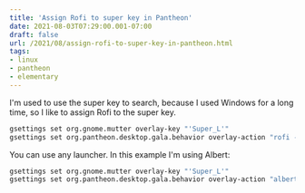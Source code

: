 ```yaml
---
title: 'Assign Rofi to super key in Pantheon'
date: 2021-08-03T07:29:00.001-07:00
draft: false
url: /2021/08/assign-rofi-to-super-key-in-pantheon.html
tags: 
- linux
- pantheon
- elementary
---
```


I'm used to use the super key to search, because I used Windows for a long time, so I like to assign Rofi to the super key.

```bash
gsettings set org.gnome.mutter overlay-key "'Super_L'"  
gsettings set org.pantheon.desktop.gala.behavior overlay-action "rofi -show drun"  
```

You can use any launcher. In this example I'm using Albert:

```bash
gsettings set org.gnome.mutter overlay-key "'Super_L'"  
gsettings set org.pantheon.desktop.gala.behavior overlay-action "albert"  
```
